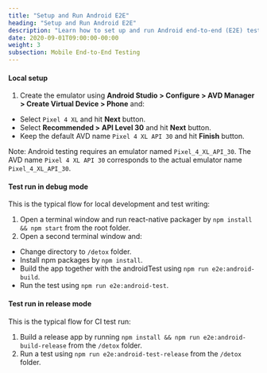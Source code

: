 ```yaml
---
title: "Setup and Run Android E2E"
heading: "Setup and Run Android E2E"
description: "Learn how to set up and run Android end-to-end (E2E) testing to ensure mobile apps operate as designed."
date: 2020-09-01T09:00:00-00:00
weight: 3
subsection: Mobile End-to-End Testing
---
```


#### Local setup

1. Create the emulator using **Android Studio > Configure > AVD Manager > Create Virtual Device > Phone** and:
  - Select `Pixel 4 XL` and hit **Next** button.
  - Select **Recommended > API Level 30** and hit **Next** button.
  - Keep the default AVD name `Pixel 4 XL API 30` and hit **Finish** button.

Note: Android testing requires an emulator named `Pixel_4_XL_API_30`. The AVD name `Pixel 4 XL API 30` corresponds to the actual emulator name `Pixel_4_XL_API_30`.

#### Test run in debug mode

This is the typical flow for local development and test writing:

1. Open a terminal window and run react-native packager by `npm install && npm start` from the root folder.
2. Open a second terminal window and:
  - Change directory to `/detox` folder.
  - Install npm packages by `npm install`.
  - Build the app together with the androidTest using `npm run e2e:android-build`.
  - Run the test using `npm run e2e:android-test`.

#### Test run in release mode

This is the typical flow for CI test run:

1. Build a release app by running `npm install && npm run e2e:android-build-release` from the `/detox` folder.
2. Run a test using `npm run e2e:android-test-release` from the `/detox` folder.
